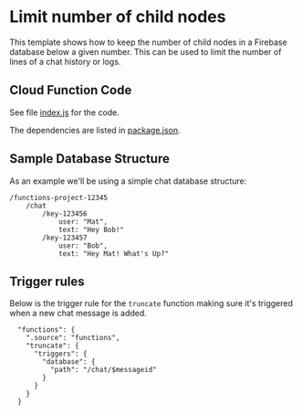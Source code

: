 # Limit number of child nodes

This template shows how to keep the number of child nodes in a Firebase database below a given number. This can be used to limit the number of lines of a chat history or logs.

## Cloud Function Code

See file [index.js](index.js) for the code.

The dependencies are listed in [package.json](package.json).

## Sample Database Structure

As an example we'll be using a simple chat database structure:

```
/functions-project-12345
    /chat
        /key-123456
            user: "Mat",
            text: "Hey Bob!"
        /key-123457
            user: "Bob",
            text: "Hey Mat! What's Up?"
```

## Trigger rules

Below is the trigger rule for the `truncate` function making sure it's triggered when a new chat message is added.

```
  "functions": {
    ".source": "functions",
    "truncate": {
      "triggers": {
        "database": {
          "path": "/chat/$messageid"
        }
      }
    }
  }
```


